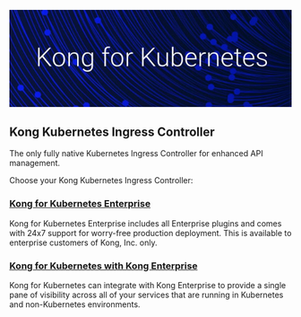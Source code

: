 ![Kong](https://github.com/Kong/aws-marketplace/blob/master/screenshots/K4K8S2.png)

## Kong Kubernetes Ingress Controller

The only fully native Kubernetes Ingress Controller for enhanced API management.

Choose your Kong Kubernetes Ingress Controller:


### [Kong for Kubernetes Enterprise](https://github.com/Kong/aws-marketplace/blob/master/K4K8S/Kong%20for%20Kubernetes%20Enterprise.md)

Kong for Kubernetes Enterprise includes all Enterprise plugins and comes with 24x7 support for worry-free production deployment. This is available to enterprise customers of Kong, Inc. only.




### [Kong for Kubernetes with Kong Enterprise](https://github.com/Kong/aws-marketplace/blob/master/K4K8S/Kong%20for%20Kubernetes%20Enterprise.md)

Kong for Kubernetes can integrate with Kong Enterprise to provide a single pane of visibility across all of your services that are running in Kubernetes and non-Kubernetes environments.
